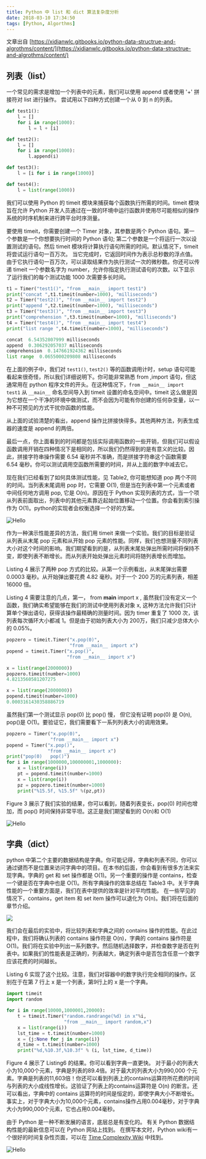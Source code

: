 ```yaml
---
title: Python 中 list 和 dict 算法复杂度分析
date: 2018-03-10 17:34:50
tags: [Python, Algorthms]
---
```


文章出自 [https://xidianwlc.gitbooks.io/python-data-structrue-and-algrothms/content/](https://xidianwlc.gitbooks.io/python-data-structrue-and-algrothms/content/)

<!-- more -->

## 列表（list）

一个常见的需求是增加一个列表中的元素，我们可以使用 append 或者使用 '+' 拼接符对 list 进行操作。
尝试用以下四种方式创建一个从 0 到 n 的列表。

```Python
def test1():
    l = []
    for i in range(1000):
        l = l + [i]

def test2():
    l = []
    for i in range(1000):
        l.append(i)

def test3():
    l = [i for i in range(1000)]

def test4():
    l = list(range(1000))
```

我们可以使用 Python 的 timeit 模块来捕获每个函数执行所需的时间。timeit 模块旨在允许 Python 开发人员通过在一致的环境中运行函数并使用尽可能相似的操作系统的时序机制来进行跨平台时序测量。

要使用 timeit，你需要创建一个 Timer 对象，其参数是两个 Python 语句。第一个参数是一个你想要执行时间的 Python 语句; 第二个参数是一个将运行一次以设置测试的语句。然后 timeit 模块将计算执行语句所需的时间。默认情况下，timeit 将尝试运行语句一百万次。 当它完成时，它返回时间作为表示总秒数的浮点值。由于它执行语句一百万次，可以读取结果作为执行测试一次的微秒数。你还可以传递 timeit 一个参数名字为 number，允许你指定执行测试语句的次数。以下显示了运行我们的每个测试功能 1000 次需要多长时间。

```Python
t1 = Timer("test1()", "from __main__ import test1")
print("concat ",t1.timeit(number=1000), "milliseconds")
t2 = Timer("test2()", "from __main__ import test2")
print("append ",t2.timeit(number=1000), "milliseconds")
t3 = Timer("test3()", "from __main__ import test3")
print("comprehension ",t3.timeit(number=1000), "milliseconds")
t4 = Timer("test4()", "from __main__ import test4")
print("list range ",t4.timeit(number=1000), "milliseconds")

concat  6.54352807999 milliseconds
append  0.306292057037 milliseconds
comprehension  0.147661924362 milliseconds
list range  0.0655000209808 milliseconds
```

在上面的例子中，我们对 `test1()`, `test2()` 等的函数调用计时，setup 语句可能看起来很奇怪，所以我们详细说明下。你可能非常熟悉 from ,import 语句，但这通常用在 python 程序文件的开头。在这种情况下，`from __main__ import test1` 从 `__main__` 命名空间导入到 timeit 设置的命名空间中。timeit 这么做是因为它想在一个干净的环境中做测试，而不会因为可能有你创建的任何杂变量，以一种不可预见的方式干扰你函数的性能。

从上面的试验清楚的看出，append 操作比拼接快得多。其他两种方法，列表生成器的速度是 append 的两倍。

最后一点，你上面看到的时间都是包括实际调用函数的一些开销，但我们可以假设函数调用开销在四种情况下是相同的，所以我们仍然得到的是有意义的比较。因此，拼接字符串操作需要 6.54 毫秒并不准确，而是拼接字符串这个函数需要 6.54 毫秒。你可以测试调用空函数所需要的时间，并从上面的数字中减去它。

现在我们已经看到了如何具体测试性能，见 Table2, 你可能想知道 pop 两个不同的时间。当列表末尾调用 pop 时，它需要 O(1), 但是当在列表中第一个元素或者中间任何地方调用 pop, 它是 O(n)。原因在于 Python 实现列表的方式，当一个项从列表前面取出，列表中的其他元素靠近起始位置移动一个位置。你会看到索引操作为 O(1)。python的实现者会权衡选择一个好的方案。

![Hello](https://img.lvhuiyang.cn/2.7.%E5%AD%97%E5%85%B8.table3.png)

作为一种演示性能差异的方法，我们用 timeit 来做一个实验。我们的目标是验证从列表从末尾 pop 元素和从开始 pop 元素的性能。同样，我们也想测量不同列表大小对这个时间的影响。我们期望看到的是，从列表末尾处弹出所需时间将保持不变，即使列表不断增长。而从列表开始处弹出元素时间将随列表增长而增加。

Listing 4 展示了两种 pop 方式的比较。从第一个示例看出，从末尾弹出需要 0.0003 毫秒。从开始弹出要花费 4.82 毫秒。对于一个 200 万的元素列表，相差 16000 倍。

Listing 4 需要注意的几点，第一， from __main__ import x , 虽然我们没有定义一个函数，我们确实希望能够在我们的测试中使用列表对象 x, 这种方法允许我们只计算单个弹出语句，获得该操作最精确的测量时间。因为 timer 重复了 1000 次，该列表每次循环大小都减 1。但是由于初始列表大小为 200万，我们只减少总体大小的 0.05%。

```python
popzero = timeit.Timer("x.pop(0)",
                       "from __main__ import x")
popend = timeit.Timer("x.pop()",
                      "from __main__ import x")

x = list(range(2000000))
popzero.timeit(number=1000)
4.8213560581207275

x = list(range(2000000))
popend.timeit(number=1000)
0.0003161430358886719
```

虽然我们第一个测试显示 pop(0) 比 pop() 慢， 但它没有证明 pop(0) 是 O(n), pop()是 O(1)。要验证它，我们需要看下一系列列表大小的调用效果。

```python
popzero = Timer("x.pop(0)",
                "from __main__ import x")
popend = Timer("x.pop()",
               "from __main__ import x")
print("pop(0)   pop()")
for i in range(1000000,100000001,1000000):
    x = list(range(i))
    pt = popend.timeit(number=1000)
    x = list(range(i))
    pz = popzero.timeit(number=1000)
    print("%15.5f, %15.5f" %(pz,pt))
```

Figure 3 展示了我们实验的结果，你可以看到，随着列表变长，pop(0) 时间也增加，而 pop() 时间保持非常平坦。这正是我们期望看到的 O(n)和 O(1)

![Hello](https://img.lvhuiyang.cn/2.6.%E5%88%97%E8%A1%A8.poptime.png)

## 字典（dict）

python 中第二个主要的数据结构是字典。你可能记得，字典和列表不同，你可以通过键而不是位置来访问字典中的项目。在本书的后面，你会看到有很多方法来实现字典。字典的 get 和 set 操作都是 O(1)。另一个重要的操作是 contains，检查一个键是否在字典中也是 O(1)。所有字典操作的效率总结在 Table3 中。关于字典性能的一个重要方面是，我们在表中提供的效率是针对平均性能。 在一些罕见的情况下，contains，get item 和 set item 操作可以退化为 O(n)。我们将在后面的章节介绍。

![](https://img.lvhuiyang.cn/2.7.%E5%AD%97%E5%85%B8.table3.png)

我们会在最后的实验中，将比较列表和字典之间的 contains 操作的性能。在此过程中，我们将确认列表的 contains 操作符是 O(n)，字典的 contains 操作符是 O(1)。我们将在实验中列出一系列数字。然后随机选择数字，并检查数字是否在列表中。如果我们的性能表是正确的，列表越大，确定列表中是否包含任意一个数字应该花费的时间越长。

Listing 6 实现了这个比较。注意，我们对容器中的数字执行完全相同的操作。区别在于在第 7 行上 x 是一个列表，第9行上的 x 是一个字典。

```python
import timeit
import random

for i in range(10000,1000001,20000):
    t = timeit.Timer("random.randrange(%d) in x"%i,
                     "from __main__ import random,x")
    x = list(range(i))
    lst_time = t.timeit(number=1000)
    x = {j:None for j in range(i)}
    d_time = t.timeit(number=1000)
    print("%d,%10.3f,%10.3f" % (i, lst_time, d_time))
```

Figure 4 展示了 Listing6 的结果。你可以看到字典一直更快。 对于最小的列表大小为10,000个元素，字典是列表的89.4倍。对于最大的列表大小为990,000 个元素。字典是列表的11,603倍！你还可以看到列表上的contains运算符所花费的时间与列表的大小成线性增长。这验证了列表上的contains运算符是 O(n) 的断言。还可以看出，字典中的 contains 运算符的时间是恒定的，即使字典大小不断增长。事实上，对于字典大小为10,000个元素，contains操作占用0.004毫秒，对于字典大小为990,000个元素，它也占用0.004毫秒。

由于 Python 是一种不断发展的语言，底层总是有变化的。 有关 Python 数据结构性能的最新信息可以在 Python 网站上找到。 在撰写本文时，Python wiki有一个很好的时间复杂性页面，可以在 [Time Complexity Wiki](https://wiki.python.org/moin/TimeComplexity) 中找到。

![Hello](https://img.lvhuiyang.cn/2.7.%E5%AD%97%E5%85%B8.figure4.png)
